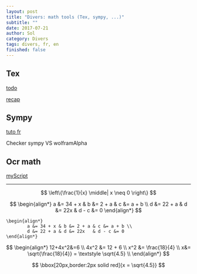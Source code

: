 ```yaml
---
layout: post
title: "Divers: math tools (Tex, sympy, ...)"
subtitle: ""
date: 2017-07-21
author: Sol
category: Divers
tags: divers, fr, en
finished: false
---
```


## Tex

[todo](https://zestedesavoir.com/tutoriels/409/outils-pour-lecriture-des-mathematiques-en-latex/rappels-et-premiere-regles/#1-le-mode-mathematique)

[recap](https://zestedesavoir.com/tutoriels/244/comment-rediger-des-maths-sur-zeste-de-savoir/)

## Sympy

[tuto fr](http://www.slabbe.org/Enseignements/MATH2010/notesdecours/)  

Checker sympy VS wolframAlpha           

## Ocr math

[myScript](https://webdemo.myscript.com/views/math.html)

-----

$$
        \left\{\frac{1}{x} \middle| x \neq 0 \right\}
$$

$$
\begin{align*}
        a &= 34 + x & b &= 2 + a & c &= a + b \\
        d &= 22 + a & d &= 22x   & d - c &= 0
\end{align*}
$$

```
\begin{align*}
        a &= 34 + x & b &= 2 + a & c &= a + b \\
        d &= 22 + a & d &= 22x   & d - c &= 0
\end{align*}
```


$$
\begin{align*}
	12+4x^2&=6 \\
	4x^2 &= 12 + 6 \\
	x^2 &= \frac{18}{4} \\
	x&= \sqrt{\frac{18}{4}} = \textstyle \sqrt{4.5} \\
\end{align*}
$$

$$
\bbox[20px,border:2px solid red]{x = \sqrt{4.5}}
$$


